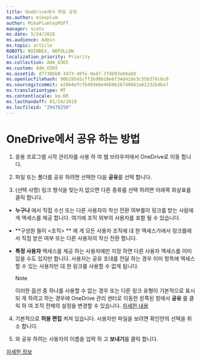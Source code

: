 ```yaml
---
title: OneDrive에서 파일 공유
ms.author: mikeplum
author: MikePlumleyMSFT
manager: scotv
ms.date: 5/24/2018
ms.audience: Admin
ms.topic: article
ROBOTS: NOINDEX, NOFOLLOW
localization_priority: Priority
ms.collection: Adm_O365
ms.custom: Adm_O365
ms.assetid: d7738bb8-3473-40fe-9a47-7f4b93e68ab8
ms.openlocfilehash: 90b295e5cff3b98b18e6f34d42de3c55b376c6c0
ms.sourcegitcommit: e2864efcfb493b6e46b662b746661a61232bdba7
ms.translationtype: MT
ms.contentlocale: ko-KR
ms.lasthandoff: 01/24/2019
ms.locfileid: "29478250"
---
```

# <a name="how-to-share-in-onedrive"></a>OneDrive에서 공유 하는 방법

1. 응용 프로그램 시작 관리자를 사용 하 여 웹 브라우저에서 OneDrive로 이동 합니다. 
    
2. 파일 또는 폴더를 공유 하려면 선택한 다음 **공유**를 선택 합니다.
    
3. (선택 사항) 링크 형식을 맞는지 없으면 다른 종류를 선택 하려면 아래쪽 화살표를 클릭 합니다.
    
  - **누구나** 에서 직접 수신 또는 다른 사용자의 착신 전환 여부를이 링크를 받는 사람에 게 액세스를 제공 합니다. 여기에 조직 외부의 사용자를 포함 될 수 있습니다. 
    
  - **구성원 들이 \<조직\> ** 에 게 모든 사용자 조직에 대 한 액세스가에서 링크를에서 직접 받은 여부 또는 다른 사용자의 착신 전환 합니다. 
    
  - **특정 사용자** 액세스를 제공 하는 사용자에만 지정 하면 다른 사용자 액세스를 이미 있을 수도 있지만 합니다. 사용자는 공유 초대를 전달 하는 경우 이미 항목에 액세스할 수 있는 사용자만 대 한 링크를 사용할 수 없게 됩니다. 
    
    > [!NOTE]
    > 이러한 옵션 중 하나를 사용할 수 없는 경우 또는 다른 링크 유형이 기본적으로 표시 되 게 하려고 하는 경우에 OneDrive 관리 센터로 이동한 왼쪽된 창에서 **공유** 를 클릭 하 여 조직 전체의 설정을 변경할 수 있습니다. [자세한 내용](https://go.microsoft.com/fwlink/?linkid=871961)
  
4. 기본적으로 **허용 편집** 켜져 있습니다. 사용자만 파일을 보려면 확인란의 선택을 취소 합니다. 
    
5. 와 공유 하려는 사용자의 이름을 입력 하 고 **보내기**를 클릭 합니다.
    
[자세한 정보](https://go.microsoft.com/fwlink/?linkid=871861)
  

